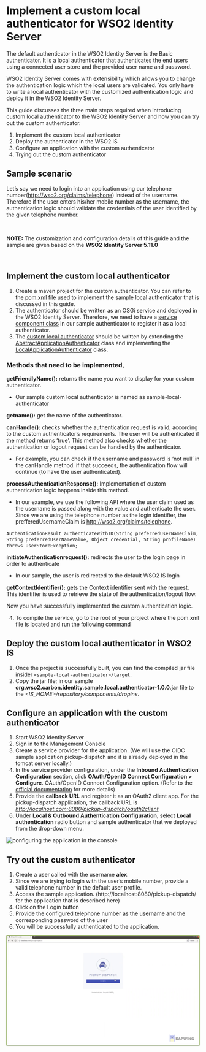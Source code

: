 # Implement a custom local authenticator for WSO2 Identity Server

The default authenticator in the WSO2 Identity Server is the Basic authenticator. It is a local authenticator that authenticates the end users using a connected user store and the provided user name and password.

WSO2 Identity Server comes with extensibility which allows you to change the authentication logic which the local users are validated. You only have to write a local authenticator with the customized authentication logic and deploy it in the WSO2 Identity Server.

This guide discusses the three main steps required when introducing custom local authenticator to the WSO2 Identity Server and how you can try out the custom authenticator. 

1. Implement the custom local authenticator
2. Deploy the authenticator in the WSO2 IS 
3. Configure an application with the custom authenticator
4. Trying out the custom authenticator

## Sample scenario

Let’s say we need to login into an application using our telephone number(http://wso2.org/claims/telephone) instead of the username. Therefore if the user enters his/her mobile number as the username, the authentication logic should validate the credentials of the user identified by the given telephone number.

<br>

**NOTE:** 
The customization and configuration details of this guide and the sample are given based on the **WSO2 Identity Server 5.11.0** 

<br>

## Implement the custom local authenticator

1. Create a maven project for the custom authenticator. You can refer to the [pom.xml](./pom.xml) file used to implement the sample local authenticator that is discussed in this guide.
2. The authenticator should be written as an OSGi service and deployed in the WSO2 Identity Server. Therefore, we need to have a [service component class](src/main/java/org/wso2/carbon/identity/sample/local/authenticator/internal/SampleLocalAuthenticatorServiceComponent.java) in our sample authenticator to register it as a local authenticator.
3. The [custom local authenticator](src/main/java/org/wso2/carbon/identity/sample/local/authenticator/SampleLocalAuthenticator.java) should be written by extending the [AbstractApplicationAuthenticator](https://github.com/wso2/carbon-identity-framework/blob/v5.18.187/components/authentication-framework/org.wso2.carbon.identity.application.authentication.framework/src/main/java/org/wso2/carbon/identity/application/authentication/framework/AbstractApplicationAuthenticator.java) class and implementing the [LocalApplicationAuthenticator](https://github.com/wso2/carbon-identity-framework/blob/v5.18.187/components/authentication-framework/org.wso2.carbon.identity.application.authentication.framework/src/main/java/org/wso2/carbon/identity/application/authentication/framework/LocalApplicationAuthenticator.java) class.

### Methods that need to be implemented,

**getFriendlyName():** returns the name you want to display for your custom authenticator.
* Our sample custom local authenticator is named as sample-local-authenticator

**getname():** get the name of the authenticator.

**canHandle():** checks whether the authentication request is valid, according to the custom authenticator’s requirements. The user will be authenticated if the method returns ‘true’. This method also checks whether the authentication or logout request can be handled by the authenticator.
* For example, you can check if the username and password is ‘not null’ in the canHandle method. if that succeeds, the authentication flow will continue (to have the user authenticated).

**processAuthenticationResponse():** Implementation of custom authentication logic happens inside this method.
* In our example, we use the following API where the user claim used as the username is passed along with the value and authenticate the user. Since we are using the telephone number as the login identifier, the prefferedUsernameClaim is http://wso2.org/claims/telephone.
```
AuthenticationResult authenticateWithID(String preferredUserNameClaim, String preferredUserNameValue, Object credential, String profileName) throws UserStoreException;
```

**initiateAuthenticationrequest():** redirects the user to the login page in order to authenticate
* In our sample, the user is redirected to the default WSO2 IS login

**getContextIdentifier():** gets the Context identifier sent with the request. This identifier is used to retrieve the state of the authentication/logout flow.

Now you have successfully implemented the custom authentication logic.

4. To compile the service, go to the root of your project where the pom.xml file is located and run the following command

## Deploy the custom local authenticator in WSO2 IS

1. Once the project is successfully built, you can find the compiled jar file insider `<sample-local-authenticator>/target`.
2. Copy the jar file; in our sample **org.wso2.carbon.identity.sample.local.authenticator-1.0.0.jar** file to the _<IS_HOME>/repository/components/dropins_.

## Configure an application with the custom authenticator

1. Start WSO2 Identity Server
2. Sign in to the Management Console
3. Create a service provider for the application. (We will use the OIDC sample application pickup-dispatch and it is already deployed in the tomcat server locally.)
4. In the service provider configuration, under the **Inbound Authentication Configuration** section, click **OAuth/OpenID Connect Configuration > Configure**. OAuth/OpenID Connect Configuration option. (Refer to the [official documentation](https://is.docs.wso2.com/en/latest/learn/deploying-the-sample-app/#deploying-the-pickup-dispatch-webapp) for more details)
5. Provide the **callback URL** and register it as an OAuth2 client app. For the pickup-dispatch application, the callback URL is _http://localhost.com:8080/pickup-dispatch/oauth2client_
6. Under **Local & Outbound Authentication Configuration**, select **Local authentication** radio button and sample authenticator that we deployed from the drop-down menu.

![configuring the application in the console](./resources/configuringCustomLocalAuth.gif)

## Try out the custom authenticator

1. Create a user called with the username **alex**.
2. Since we are trying to login with the user’s mobile number, provide a valid telephone number in the default user profile.
3. Access the sample application. (http://localhost:8080/pickup-dispatch/ for the application that is described here)
4. Click on the Login button
5. Provide the configured telephone number as the username and the corresponding password of the user
6. You will be successfully authenticated to the application.

![trying out with the sample application](./resources/tryOutCustomLocalAuth.gif)
